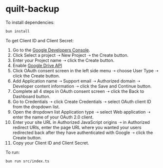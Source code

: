 # quilt-backup

To install dependencies:

```bash
bun install
```


To get Client ID and Client Secret:
1. Go to the [Google Developers Console](https://console.cloud.google.com/apis).
2. Click Select a project ➝ New Project ➝ the Create button.
3. Enter your Project name ➝ click the Create button.
3. Enable [Google Drive API](https://console.cloud.google.com/marketplace/product/google/drive.googleapis.com)
4. Click OAuth consent screen in the left side menu ➝ choose User Type ➝ click the Create button.
5. Add Application name ➝ Support email ➝ Authorized domain ➝ Developer content information ➝ click the Save and Continue button.
6. Complete all 4 steps in OAuth consent screen ➝ click the Back to Dashboard button.
7. Go to Credentials ➝ click Create Credentials ➝ select OAuth client ID from the dropdown list.
8. Open the dropdown list Application type ➝ select Web application ➝ enter the name of your OAuth 2.0 client.
9. Enter your site URL in Authorized JavaScript origins ➝ in Authorized redirect URIs, enter the page URL where you wanted your users redirected back after they have authenticated with Google ➝ click the Create button.
10. Copy your Client ID and Client Secret.


To run:

```bash
bun run src/index.ts
```
